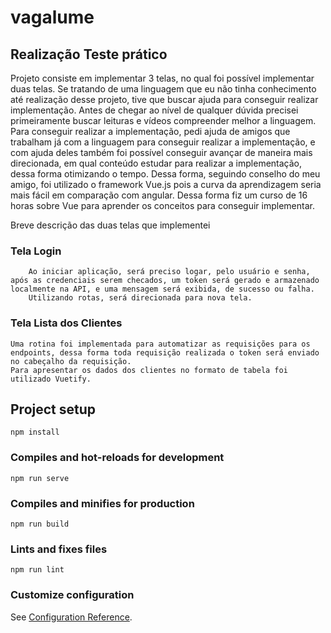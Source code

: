 # vagalume

## Realização Teste prático
Projeto consiste em implementar 3 telas, no qual foi possível implementar duas telas.
Se tratando de uma linguagem que eu não tinha conhecimento até realização desse projeto, tive que buscar ajuda para conseguir realizar implementação. Antes de chegar ao nível de qualquer dúvida precisei primeiramente buscar leituras e vídeos compreender melhor a linguagem. 
Para conseguir realizar a implementação, pedi ajuda de amigos que trabalham já com a linguagem para conseguir realizar a implementação, e com ajuda deles também foi possível conseguir avançar de maneira mais direcionada, em qual conteúdo estudar para realizar a implementação, dessa forma otimizando o tempo.
Dessa forma, seguindo conselho do meu amigo, foi utilizado o framework Vue.js pois a curva da aprendizagem seria mais fácil em comparação com angular.
Dessa forma fiz um curso de 16 horas sobre Vue para aprender os conceitos para conseguir implementar.

Breve descrição das duas telas que implementei

   ### Tela Login
        Ao iniciar aplicação, será preciso logar, pelo usuário e senha, após as credenciais serem checados, um token será gerado e armazenado localmente na API, e uma mensagem será exibida, de sucesso ou falha.
        Utilizando rotas, será direcionada para nova tela.
   
   ### Tela Lista dos Clientes
    Uma rotina foi implementada para automatizar as requisições para os endpoints, dessa forma toda requisição realizada o token será enviado no cabeçalho da requisição.
    Para apresentar os dados dos clientes no formato de tabela foi utilizado Vuetify.



## Project setup
```
npm install
```

### Compiles and hot-reloads for development
```
npm run serve
```

### Compiles and minifies for production
```
npm run build
```

### Lints and fixes files
```
npm run lint
```

### Customize configuration
See [Configuration Reference](https://cli.vuejs.org/config/).

